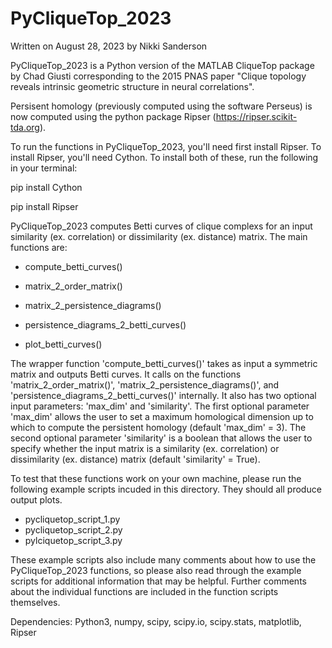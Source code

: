 # PyCliqueTop_2023
Written on August 28, 2023 by Nikki Sanderson

PyCliqueTop_2023 is a Python version of the MATLAB CliqueTop package by Chad Giusti corresponding to the 2015 PNAS paper "Clique topology reveals intrinsic geometric structure in neural correlations". 

Persisent homology (previously computed using the software Perseus) is now computed using the python package Ripser (https://ripser.scikit-tda.org). 

To run the functions in PyCliqueTop_2023, you'll need first install Ripser. To install Ripser, you'll need Cython. To install both of these, run the following in your terminal:

pip install Cython

pip install Ripser

PyCliqueTop_2023 computes Betti curves of clique complexs for an input similarity (ex. correlation) or dissimilarity (ex. distance) matrix.  The main functions are:

* compute_betti_curves() 

* matrix_2_order_matrix() 

* matrix_2_persistence_diagrams() 

* persistence_diagrams_2_betti_curves() 

* plot_betti_curves()

The wrapper function 'compute_betti_curves()' takes as input a symmetric matrix and outputs Betti curves.  It calls on the functions 'matrix_2_order_matrix()', 'matrix_2_persistence_diagrams()', and 'persistence_diagrams_2_betti_curves()' internally. It also has two optional input parameters: 'max_dim' and 'similarity'.  The first optional parameter 'max_dim' allows the user to set a maximum homological dimension up to which to compute the persistent homology (default 'max_dim' = 3).  The second optional parameter 'similarity' is a boolean that allows the user to specify whether the input matrix is a similarity (ex. correlation) or dissimilarity (ex. distance) matrix (default 'similarity' = True). 

To test that these functions work on your own machine, please run the following example scripts incuded in this directory. They should all produce output plots.  

- pycliquetop_script_1.py
- pycliquetop_script_2.py
- pylciquetop_script_3.py

These example scripts also include many comments about how to use the PyCliqueTop_2023 functions, so please also read through the example scripts for additional information that may be helpful.  Further comments about the individual functions are included in the function scripts themselves.      

Dependencies: Python3, numpy, scipy, scipy.io, scipy.stats, matplotlib, Ripser
